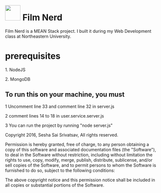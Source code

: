 <h1><img src="https://film-nerd.herokuapp.com/project/img/film_nerd_logo.jpg" height=50px> Film Nerd</h1>


<p>Film Nerd is a MEAN Stack project. I built it during my Web Development class at Northeastern University.</p>

<h1>prerequisites</h1>
<p>1. NodeJS</p>
<p>2. MongoDB</p>


<h2>To run this on your machine, you must</h2>
<p>1 Uncomment line 33 and comment line 32 in server.js </p>
<p>2 comment lines 14 to 18 in user.service.server.js﻿</p>
<p>3 You can run the project by running 
"node server.js"</p>


<p>Copyright 2016, Sesha Sai Srivatsav, All rights reserved.</p>


<p>Permission is hereby granted, free of charge, to any person obtaining a copy
of this software and associated documentation files (the "Software"), to deal
in the Software without restriction, including without limitation the rights
to use, copy, modify, merge, publish, distribute, sublicense, and/or sell
copies of the Software, and to permit persons to whom the Software is
furnished to do so, subject to the following conditions:</p>

<p>The above copyright notice and this permission notice shall be included in
all copies or substantial portions of the Software.</p>
